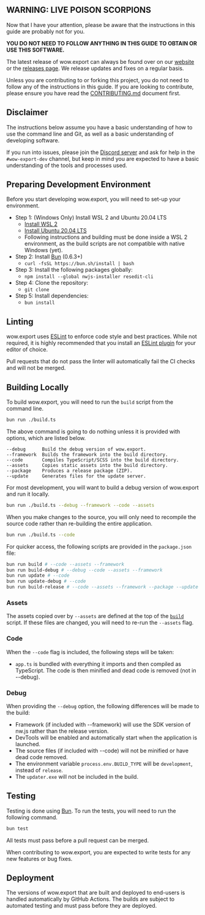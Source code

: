 ## WARNING: LIVE POISON SCORPIONS
Now that I have your attention, please be aware that the instructions in this guide are probably not for you.

**YOU DO NOT NEED TO FOLLOW ANYTHING IN THIS GUIDE TO OBTAIN OR USE THIS SOFTWARE.**

The latest release of wow.export can always be found over on our [website](https://www.kruithne.net/wow.export/) or the [releases page](https://github.com/Kruithne/wow.export/releases). We release updates and fixes on a regular basis.

Unless you are contributing to or forking this project, you do not need to follow any of the instructions in this guide. If you are looking to contribute, please ensure you have read the [CONTRIBUTING.md](CONTRIBUTING.md) document first.

## Disclaimer
The instructions below assume you have a basic understanding of how to use the command line and Git, as well as a basic understanding of developing software.

If you run into issues, please join the [Discord server](https://discord.gg/kC3EzAYBtf) and ask for help in the `#wow-export-dev` channel, but keep in mind you are expected to have a basic understanding of the tools and processes used.

## Preparing Development Environment
Before you start developing wow.export, you will need to set-up your environment.

- Step 1: (Windows Only) Install WSL 2 and Ubuntu 20.04 LTS
  - [Install WSL 2](https://docs.microsoft.com/en-us/windows/wsl/install-win10)
  - [Install Ubuntu 20.04 LTS](https://docs.microsoft.com/en-us/windows/wsl/install-manual)
  - Following instructions and building must be done inside a WSL 2 environment, as the build scripts are not compatible with native Windows (yet).
- Step 2: Install [Bun](https://bun.sh/) (0.6.3+)
  - `curl -fsSL https://bun.sh/install | bash`
- Step 3: Install the following packages globally:
  - `npm install --global nwjs-installer resedit-cli`
- Step 4: Clone the repository:
  - `git clone`
- Step 5: Install dependencies:
  - `bun install`

## Linting
wow.export uses [ESLint](https://eslint.org/) to enforce code style and best practices. While not required, it is highly recommended that you install an [ESLint plugin](https://marketplace.visualstudio.com/items?itemName=dbaeumer.vscode-eslint) for your editor of choice.

Pull requests that do not pass the linter will automatically fail the CI checks and will not be merged.

## Building Locally
To build wow.export, you will need to run the `build` script from the command line.

```bash
bun run ./build.ts
```

The above command is going to do nothing unless it is provided with options, which are listed below.

```
--debug 	 Build the debug version of wow.export.
--framework  Builds the framework into the build directory.
--code       Compiles TypeScript/SCSS into the build directory.
--assets     Copies static assets into the build directory.
--package    Produces a release package (ZIP).
--update     Generates files for the update server.
```

For most development, you will want to build a debug version of wow.export and run it locally.

```bash
bun run ./build.ts --debug --framework --code --assets
```

When you make changes to the source, you will only need to recompile the source code rather than re-building the entire application.

```bash
bun run ./build.ts --code
```

For quicker access, the following scripts are provided in the `package.json` file:

```bash
bun run build # --code --assets --framework
bun run build-debug # --debug --code --assets --framework
bun run update # --code
bun run update-debug # --code
bun run build-release # --code --assets --framework --package --update
```

### Assets
The assets copied over by `--assets` are defined at the top of the [`build`](build.js) script. If these files are changed, you will need to re-run the `--assets` flag.

### Code
When the `--code` flag is included, the following steps will be taken:
- `app.ts` is bundled with everything it imports and then compiled as TypeScript. The code is then minified and dead code is removed (not in --debug).

### Debug
When providing the `--debug` option, the following differences will be made to the build:
- Framework (if included with --framework) will use the SDK version of nw.js rather than the release version.
- DevTools will be enabled and automatically start when the application is launched.
- The source files (if included with --code) will not be minified or have dead code removed.
- The environment variable `process.env.BUILD_TYPE` will be `development`, instead of `release`.
- The `updater.exe` will not be included in the build.

## Testing
Testing is done using [Bun](https://bun.sh/docs/cli/test). To run the tests, you will need to run the following command.

```bash
bun test
```

All tests must pass before a pull request can be merged.

When contributing to wow.export, you are expected to write tests for any new features or bug fixes.

## Deployment
The versions of wow.export that are built and deployed to end-users is handled automatically by GitHub Actions. The builds are subject to automated testing and must pass before they are deployed.